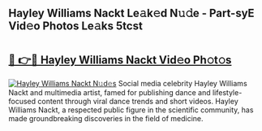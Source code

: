 ## Hayley Williams Nackt Le𝚊k𝚎d N𝚞𝚍e - Part-syE Vid𝚎o Photos Le𝚊ks 5tcst

# <h2><a href="http://fb75tks.evod.top/?m=Hayley+Williams+Nackt">🔗 👉🔴 Hayley Williams Nackt Vid𝚎o Ph𝚘t𝚘s</a></h2>

[![Hayley Williams Nackt N𝚞d𝚎s](https://i.imgur.com/8V9OHl7.gif)](http://fb75tks.evod.top/?m=Hayley+Williams+Nackt)
Social media celebrity Hayley Williams Nackt and multimedia artist, famed for publishing dance and lifestyle-focused content through viral dance trends and short videos. Hayley Williams Nackt, a respected public figure in the scientific community, has made groundbreaking discoveries in the field of medicine. 
